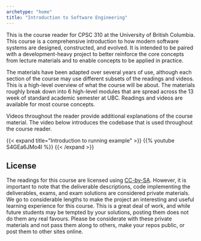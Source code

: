 ```yaml
---
archetype: "home"
title: "Introduction to Software Engineering"
---
```


This is the course reader for CPSC 310 at the University of British Columbia.
This course is a comprehensive introduction to how modern software systems are designed, constructed, and evolved.
It is intended to be paired with a development-heavy project to better reinforce the core concepts from lecture materials and to enable concepts to be applied in practice.

The materials have been adapted over several years of use, although each section of the course may use different subsets of the readings and videos.
This is a high-level overview of what the course will be about.
The materials roughly break down into 6 high-level modules that are spread across the 13 week of standard academic semester at UBC.
Readings and videos are available for most course concepts.

Videos throughout the reader provide additional explanations of the course material. The video below introduces the codebase that is used throughout the course reader. 

{{< expand title="Introduction to running example" >}}
{{% youtube S4GEa6JMo4I %}}
{{< /expand >}}

## License

The readings for this course are licensed using [CC-by-SA](https://creativecommons.org/licenses/by-sa/3.0/). However, it is important to note that the deliverable descriptions, code implementing the deliverables, exams, and exam solutions are considered private materials. We go to considerable lengths to make the project an interesting and useful learning experience for this course. This is a great deal of work, and while future students may be tempted by your solutions, posting them does not do them any real favours. Please be considerate with these private materials and not pass them along to others, make your repos public, or post them to other sites online.